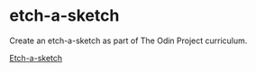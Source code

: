 # etch-a-sketch

Create an etch-a-sketch as part of The Odin Project curriculum.

[Etch-a-sketch](https://www.theodinproject.com/lessons/foundations-etch-a-sketch)
